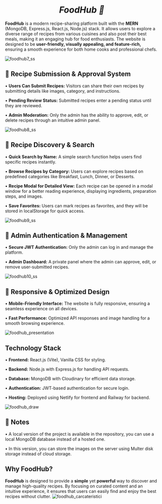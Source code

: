 # <h1 align="center"><strong><em>FoodHub 🍔</em></strong></h1>

**FoodHub** is a modern recipe-sharing platform built with the **MERN** (MongoDB, Express.js, React.js, Node.js) stack. It allows users to explore a diverse range of recipes from various cuisines and also post their best meals, making it an engaging hub for food enthusiasts. The website is designed to be **user-friendly, visually appealing, and feature-rich,** ensuring a smooth experience for both home cooks and professional chefs.

![foodhub7_ss](https://github.com/user-attachments/assets/206abf4e-4b23-44b2-b27b-19422c716e27)

## 🔹 Recipe Submission & Approval System
   • **Users Can Submit Recipes:** Visitors can share their own recipes by submitting details like images, category, and instructions.
   
   • **Pending Review Status:** Submitted recipes enter a pending status until they are reviewed.
   
   • **Admin Moderation:** Only the admin has the ability to approve, edit, or delete recipes through an intuitive admin panel.

![foodhub8_ss](https://github.com/user-attachments/assets/5618ad08-7230-4d7f-9476-9536fbbbaf1a)

## 🔹 Recipe Discovery & Search
   • **Quick Search by Name:** A simple search function helps users find specific recipes instantly.

   • **Browse Recipes by Category:** Users can explore recipes based on predefined categories like Breakfast, Lunch, Dinner, or Desserts.

   • **Recipe Modal for Detailed View:** Each recipe can be opened in a modal window for a better reading experience, displaying ingredients, preparation steps, and images.
   
   • **Save Favorites:** Users can mark recipes as favorites, and they will be stored in localStorage for quick access.

![foodhub9_ss](https://github.com/user-attachments/assets/3d88f194-24b8-46c4-a72b-be88e9458bbf)
 
## 🔹 Admin Authentication & Management
   • **Secure JWT Authentication:** Only the admin can log in and manage the platform.
   
   • **Admin Dashboard:** A private panel where the admin can approve, edit, or remove user-submitted recipes.

![foodhub10_ss](https://github.com/user-attachments/assets/3a20949f-19fe-45a2-83df-a65d98abdc6c)
   
## 🔹 Responsive & Optimized Design
   • **Mobile-Friendly Interface:** The website is fully responsive, ensuring a seamless experience on all devices.

   • **Fast Performance:** Optimized API responses and image handling for a smooth browsing experience.

![foodhub_presentation](https://github.com/user-attachments/assets/c7af64c0-6ffd-4143-8eaa-1dbe6b6ee022)

## Technology Stack

   • **Frontend:** React.js (Vite), Vanilla CSS for styling.

   • **Backend:** Node.js with Express.js for handling API requests.

   • **Database:** MongoDB with Cloudinary for efficient data storage.

   • **Authentication:** JWT-based authentication for secure login.

   • **Hosting:** Deployed using Netlify for frontend and Railway for backend.

![foodhub_draw](https://github.com/user-attachments/assets/0d01a1ec-78ee-48e5-9f87-371fd3607ef1)

## 📌 Notes
• A local version of the project is available in the repository, you can use a local MongoDB database instead of a hosted one.

• In this version, you can store the images on the server using Multer disk storage instead of cloud storage.


## Why FoodHub?

**FoodHub** is designed to provide a **simple** yet **powerful** way to discover and manage high-quality recipes. By focusing on curated content and an intuitive experience, it ensures that users can easily find and enjoy the best recipes without clutter.
![foodhub_carcateristici](https://github.com/user-attachments/assets/1a633f7b-dd8d-4d4d-b6b7-d8b461d28b31)




